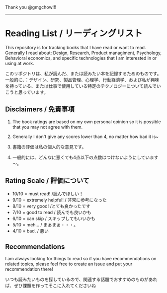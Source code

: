 Thank you @gmgchow!!!

---

# Reading List / リーディングリスト

This repository is for tracking books that I have read or want to read. Generally I read about: Design, Research, Product managiment, Psychology, Behavioral economics, and specific technologies that I am interested in or using at work.

このリポジトリは、私が読んだ、または読みたい本を記録するためのものです。 一般的に、：デザイン、研究、製品管理、心理学、行動経済学、および私が興味を持っている、または仕事で使用している特定のテクノロジーについて読んでいこうと思っています。

## Disclaimers / 免責事項

1. The book ratings are based on my own personal opinion so it is possible that you may not agree with them.
2. Generally I don't give any scores lower than 4, no matter how bad it is~

1. 書籍の評価は私の個人的な意見です。
2. 一般的には、どんなに悪くても4点以下の点数はつけないようにしています～。

## Rating Scale / 評価について

- 10/10 = must read! /読んでほしい！
- 9/10 = extremely helpful! / 非常に参考になった
- 8/10 = very good! /とても良かったです
- 7/10 = good to read / 読んでも良いかも
- 6/10 = can skip / スキップしてもいいかも
- 5/10 = meh... / まぁまぁ・・・。
- 4/10 = bad. / 悪い

## Recommendations

I am always looking for things to read so if you have recommendations on related topics, please feel free to create an issue and put your recommendation there!

いつも読みたいものを探しているので、関連する話題でおすすめのものがあれば、ぜひ課題を作ってそこに入れてくださいね

